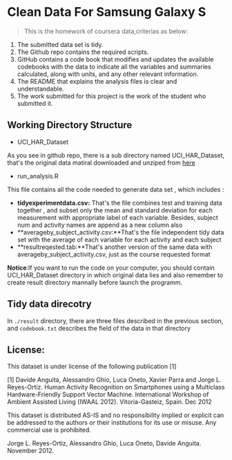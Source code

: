 # Clean Data For  Samsung Galaxy S 

> This is the homework of coursera data,criterias as below:
1. The submitted data set is tidy.
1. The Github repo contains the required scripts.
1. GitHub contains a code book that modifies and updates the available codebooks with the data to indicate all the variables and summaries calculated, along with units, and any other relevant information.
1. The README that explains the analysis files is clear and understandable.
1. The work submitted for this project is the work of the student who submitted it.

## Working Directory Structure

- UCI_HAR_Dataset

 As you see in github repo, there is a sub directory named UCI_HAR_Dataset, that's the original data matiral downloaded and unziped from [here](https://d396qusza40orc.cloudfront.net/getdata%2Fprojectfiles%2FUCI%20HAR%20Dataset.zip)

- run_analysis.R

 This file contains all the code needed to generate data set , which includes :

   - **tidyexperimentdata.csv:** That's the file combines test and training data together , and subset only the mean and standard deviation for each measurement with appropriate label of each variable. Besides, subject num and activity names are append as a new column also
   - **averageby_subject_activity.csv:**That's the file independent tidy data set with the average of each variable for each activity and each subject
   - **resultreqested.tab:**That's another version of the same data with averageby_subject_activity.csv, just as the course requested format

  **Notice**:If you want to run the code on your computer, you should contain UCI_HAR_Dataset directory in which original data lies and also remember to create result directory mannally before launch the programm.

## Tidy data direcotry

In `./result` directory, there are three files described in the previous section, and `codebook.txt` describes the field of the data in that directory 

## License:


This dataset is under license of the following publication [1] 

[1] Davide Anguita, Alessandro Ghio, Luca Oneto, Xavier Parra and Jorge L. Reyes-Ortiz. Human Activity Recognition on Smartphones using a Multiclass Hardware-Friendly Support Vector Machine. International Workshop of Ambient Assisted Living (IWAAL 2012). Vitoria-Gasteiz, Spain. Dec 2012

This dataset is distributed AS-IS and no responsibility implied or explicit can be addressed to the authors or their institutions for its use or misuse. Any commercial use is prohibited.

Jorge L. Reyes-Ortiz, Alessandro Ghio, Luca Oneto, Davide Anguita. November 2012.
